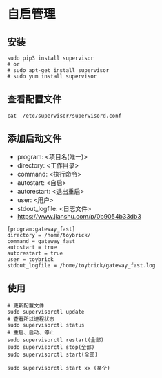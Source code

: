 # 自启管理

## 安装

```shell
sudo pip3 install supervisor
# or
# sudo apt-get install supervisor
# sudo yum install supervisor
```

## 查看配置文件 

```shell
cat  /etc/supervisor/supervisord.conf
```

## 添加启动文件

- program: <项目名(唯一)>
- directory: <工作目录>
- command: <执行命令>
- autostart: <自启>
- autorestart: <退出重启>
- user: <用户>
- stdout_logfile: <日志文件>
- https://www.jianshu.com/p/0b9054b33db3

```shell
[program:gateway_fast]
directory = /home/toybrick/
command = gateway_fast
autostart = true
autorestart = true
user = toybrick
stdout_logfile = /home/toybrick/gateway_fast.log
```

## 使用

```shell
# 更新配置文件
sudo supervisorctl update
# 查看所以进程状态
sudo supervisorctl status
# 重启、启动、停止
sudo supervisorctl restart(全部)
sudo supervisorctl stop(全部)
sudo supervisorctl start(全部)

sudo supervisorctl start xx (某个)
```

